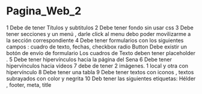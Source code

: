 # Pagina_Web_2
1 Debe de tener Títulos y subtitulos 
2 Debe tener fondo sin usar css
3 Debe tener secciones y un menú , darle click al menu debo poder movilizarme a la sección correspondiente 
4 Debe tener formularios con los siguientes campos : cuadro de texto, fechas, checkbox radio Button Debe existir un botón de envío de formulario Los cuadros de Texto deben tener placeholder .
5 Debe tener hipervínculos hacia la página del Sena 
6 Debe tener hipervínculos hacia videos 
7 debe de tener 2 imágenes. 1 local y otra con hipervínculo 
8 Debe tener una tabla 
9 Debe tener textos con iconos , textos subrayados con color y negrita
10 Deb tener las siguientes etiquetas: Hélder , footer, meta, title
